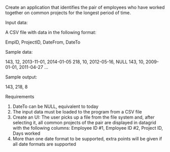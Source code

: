 Create an application that identifies the pair of employees who have worked
together on common projects for the longest period of time.

Input data:

A CSV file with data in the following format:

EmpID, ProjectID, DateFrom, DateTo

Sample data:

143, 12, 2013-11-01, 2014-01-05
218, 10, 2012-05-16, NULL
143, 10, 2009-01-01, 2011-04-27
...

Sample output:

143, 218, 8

Requirements

1) DateTo can be NULL, equivalent to today
2) The input data must be loaded to the program from a CSV file
3) Create an UI:
The user picks up a file from the file system and, after selecting it, all common
projects of the pair are displayed in datagrid with the following columns:
Employee ID #1, Employee ID #2, Project ID, Days worked
4) More than one date format to be supported, extra points will be given if all date formats
are supported
